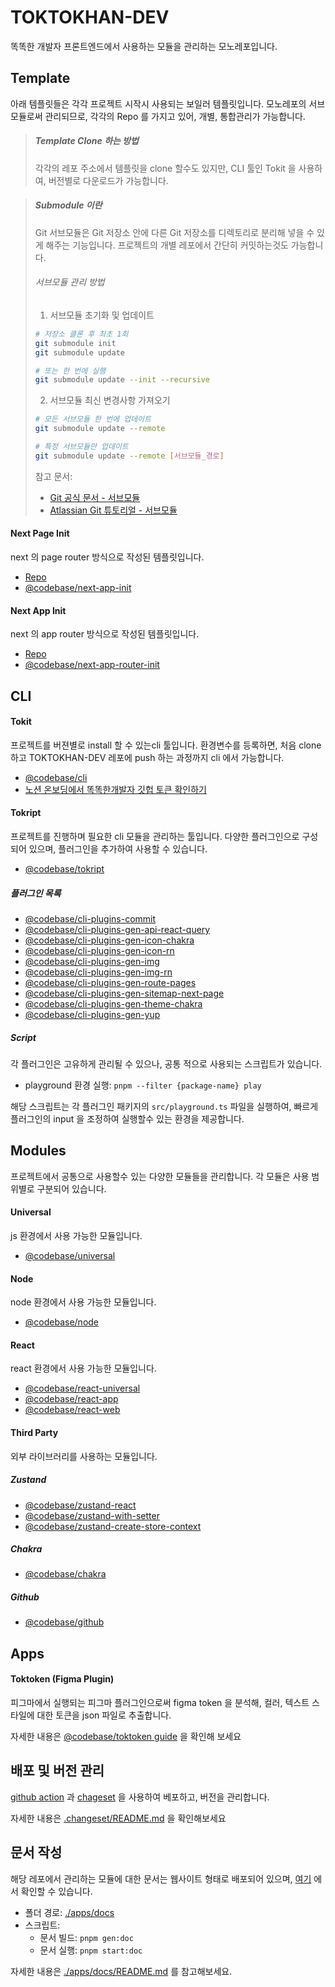 # TOKTOKHAN-DEV

똑똑한 개발자 프론트엔드에서 사용하는 모듈을 관리하는 모노레포입니다.

## Template

아래 템플릿들은 각각 프로젝트 시작시 사용되는 보일러 템플릿입니다.
모노레포의 서브모듈로써 관리되므로, 각각의 Repo 를 가지고 있어, 개별, 통합관리가 가능합니다.

> ##### Template Clone 하는 방법
>
> 각각의 레포 주소에서 템플릿을 clone 할수도 있지만, CLI 툴인 Tokit 을 사용하여, 버전별로 다운로드가 가능합니다.

> ##### Submodule 이란
>
> Git 서브모듈은 Git 저장소 안에 다른 Git 저장소를 디렉토리로 분리해 넣을 수 있게 해주는 기능입니다.
> 프로젝트의 개별 레포에서 간단히 커밋하는것도 가능합니다.
>
> ###### 서브모듈 관리 방법
>
> 1. 서브모듈 초기화 및 업데이트
>
> ```bash
> # 저장소 클론 후 최초 1회
> git submodule init
> git submodule update
>
> # 또는 한 번에 실행
> git submodule update --init --recursive
> ```
>
> 2. 서브모듈 최신 변경사항 가져오기
>
> ```bash
> # 모든 서브모듈 한 번에 업데이트
> git submodule update --remote
>
> # 특정 서브모듈만 업데이트
> git submodule update --remote [서브모듈_경로]
> ```
>
> 참고 문서:
>
> - [Git 공식 문서 - 서브모듈](https://git-scm.com/book/ko/v2/Git-도구-서브모듈)
> - [Atlassian Git 튜토리얼 - 서브모듈](https://www.atlassian.com/git/tutorials/git-submodule)

#### Next Page Init

next 의 page router 방식으로 작성된 템플릿입니다.

- [Repo](https://github.com/TOKTOKHAN-DEV/next-page-init)
- [@codebase/next-app-init](./templates/next-app-init/README.md)

#### Next App Init

next 의 app router 방식으로 작성된 템플릿입니다.

- [Repo](https://github.com/TOKTOKHAN-DEV/next-app-init)
- [@codebase/next-app-router-init](./templates/next-app-init/README.md)

## CLI

#### Tokit

프로젝트를 버젼별로 install 할 수 있는cli 툴입니다.
환경변수를 등록하면, 처음 clone 하고 TOKTOKHAN-DEV 레포에 push 하는 과정까지 cli 에서 가능합니다.

- [@codebase/cli](./packages/tokit/README.md)
- [노션 온보딩에서 똑똑한개발자 깃헙 토큰 확인하기](https://www.notion.so/toktokhan/Tokit-Next-Page-Router-push-dd86c3dc19e54cc0bb1be7c055e0d23b?pvs=4)

#### Tokript

프로젝트를 진행하며 필요한 cli 모듈을 관리하는 툴입니다.
다양한 플러그인으로 구성되어 있으며, 플러그인을 추가하여 사용할 수 있습니다.

- [@codebase/tokript](./packages/cli/README.md)

##### 플러그인 목록

- [@codebase/cli-plugins-commit](./packages/cli-plugins/commit/README.md)
- [@codebase/cli-plugins-gen-api-react-query](./packages/cli-plugins/gen-api-react-query/README.md)
- [@codebase/cli-plugins-gen-icon-chakra](./packages/cli-plugins/gen-icon-chakra/README.md)
- [@codebase/cli-plugins-gen-icon-rn](./packages/cli-plugins/gen-icon-rn/README.md)
- [@codebase/cli-plugins-gen-img](./packages/cli-plugins/gen-img/README.md)
- [@codebase/cli-plugins-gen-img-rn](./packages/cli-plugins/gen-img-rn/README.md)
- [@codebase/cli-plugins-gen-route-pages](./packages/cli-plugins/gen-route-pages/README.md)
- [@codebase/cli-plugins-gen-sitemap-next-page](./packages/cli-plugins/gen-sitemap-next-page/README.md)
- [@codebase/cli-plugins-gen-theme-chakra](./packages/cli-plugins/gen-theme-chakra/README.md)
- [@codebase/cli-plugins-gen-yup](./packages/cli-plugins/gen-yup/README.md)

##### Script

각 플러그인은 고유하게 관리될 수 있으나, 공통 적으로 사용되는 스크립트가 있습니다.

- playground 환경 실행: `pnpm --filter {package-name} play`

해당 스크립트는 각 플러그인 패키지의 `src/playground.ts` 파일을 실행하여, 빠르게 플러그인의 input 을 조정하여 실행할수 있는 환경을 제공합니다.

## Modules

프로젝트에서 공통으로 사용할수 있는 다양한 모듈들을 관리합니다. 각 모듈은 사용 범위별로 구분되어 있습니다.

#### Universal

js 환경에서 사용 가능한 모듈입니다.

- [@codebase/universal](./packages/universal/README.md)

#### Node

node 환경에서 사용 가능한 모듈입니다.

- [@codebase/node](./packages/node/README.md)

#### React

react 환경에서 사용 가능한 모듈입니다.

- [@codebase/react-universal](./packages/react/universal/README.md)
- [@codebase/react-app](./packages/react/app/README.md)
- [@codebase/react-web](./packages/react/web/README.md)

#### Third Party

외부 라이브러리를 사용하는 모듈입니다.

##### Zustand

- [@codebase/zustand-react](./packages/zustand/react/README.md)
- [@codebase/zustand-with-setter](./packages/zustand/with-setter/README.md)
- [@codebase/zustand-create-store-context](./packages/zustand/create-store-context/README.md)

##### Chakra

- [@codebase/chakra](./packages/chakra/README.md)

##### Github

- [@codebase/github](./packages/github/README.md)

## Apps

#### Toktoken (Figma Plugin)

피그마에서 실행되는 피그마 플러그인으로써 figma token 을 분석해, 컬러, 텍스트 스타일에 대한 토큰을 json 파일로 추출합니다.

자세한 내용은 [@codebase/toktoken guide](./apps/toktoken/guide.md) 을 확인해 보세요

## 배포 및 버전 관리

[github action](.github/workflows/release.yml) 과 [chageset](https://github.com/changesets/changesets) 을 사용하여 베포하고, 버전을 관리합니다.

자세한 내용은 [.changeset/README.md](./.changeset/README.md) 을 확인해보세요

## 문서 작성

해당 레포에서 관리하는 모듈에 대한 문서는 웹사이트 형태로 배포되어 있으며, [여기](https://toktokhan-dev-docs.vercel.app/) 에서 확인할 수 있습니다.

- 폴더 경로: [./apps/docs](./apps/docs)
- 스크립트:
  - 문서 빌드: `pnpm gen:doc`
  - 문서 실행: `pnpm start:doc`

자세한 내용은 [./apps/docs/README.md](./apps/docs/README.md) 를 참고해보세요.
